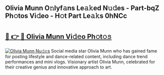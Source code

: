 ## Olivia Munn O𝚗lyf𝚊ns Le𝚊𝚔ed N𝚞𝚍es - Part-bqZ Ph𝚘tos Vi𝚍eo - H𝚘t Part Le𝚊𝚔s 0hNCc

# <h2><a href="http://hfaezq.feru.top/?c=Olivia+Munn">🔗 👉 🔴 Olivia Munn Vi𝚍𝚎o Ph𝚘t𝚘𝚜</a></h2>

[![Olivia Munn Nu𝚍𝚎s](https://i.imgur.com/0TWrTi3.gif)](http://hfaezq.feru.top/?c=Olivia+Munn)
Social media star Olivia Munn who has gained fame for posting lifestyle and dance-related content, including dance trend performances and mini vlogs. Visionary artist Olivia Munn, celebrated for their creative genius and innovative approach to art. 
